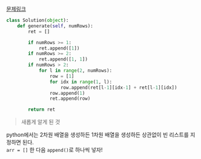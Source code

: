 [문제링크](https://leetcode.com/problems/pascals-triangle/description/)
```python
class Solution(object):
    def generate(self, numRows):
        ret = []

        if numRows >= 1:
            ret.append([1])
        if numRows >= 2:
            ret.append([1, 1])
        if numRows > 2:
            for l in range(2, numRows):
                row = [1]
                for idx in range(1, l):
                    row.append(ret[l-1][idx-1] + ret[l-1][idx])
                row.append(1)
                ret.append(row)

        return ret
```
> 새롭게 알게 된 것

python에서는 2차원 배열을 생성하든 1차원 배열을 생성하든 상관없이 빈 리스트를 지정하면 된다.   
```arr = []``` 한 다음 ```append()```로 하나씩 넣자!
